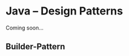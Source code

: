 # Java – Design Patterns

<format color="%ComingSoonColor%">Coming soon...</format>

## Builder-Pattern